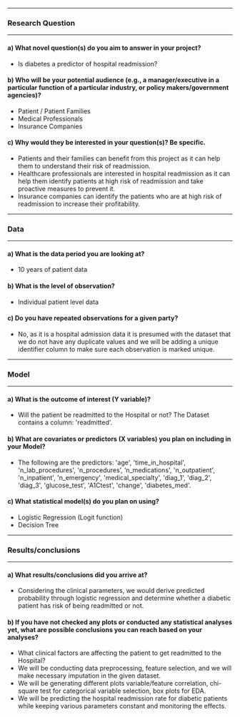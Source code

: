 --------------------------
### Research Question
---------------------------
#### a) What novel question(s) do you aim to answer in your project?
- Is diabetes a predictor of hospital readmission?

#### b) Who will be your potential audience (e.g., a manager/executive in a particular function of a particular industry, or policy makers/government agencies)?
- Patient / Patient Families
- Medical Professionals
- Insurance Companies
  
#### c) Why would they be interested in your question(s)? Be specific.
- Patients and their families can benefit from this project as it can help them to understand their risk of readmission.
- Healthcare professionals are interested in hospital readmission as it can help them identify patients at high risk of readmission and take proactive measures to prevent it.
- Insurance companies can identify the patients who are at high risk of readmission to increase their profitability.
--------------------------
### Data
---------------------------
#### a) What is the data period you are looking at?
- 10 years of patient data

#### b) What is the level of observation?
- Individual patient level data

#### c) Do you have repeated observations for a given party?
- No, as it is a hospital admission data it is presumed with the dataset that we do not have any duplicate values and we will be adding a unique identifier column to make sure each observation is marked unique.
--------------------------
### Model
--------------------------
#### a) What is the outcome of interest (Y variable)?
- Will the patient be readmitted to the Hospital or not? The Dataset contains a column: 'readmitted'.

#### b) What are covariates or predictors (X variables) you plan on including in your Model?
- The following are the predictors: 
'age', 'time_in_hospital', 'n_lab_procedures', 'n_procedures’, ‘n_medications', 'n_outpatient', 'n_inpatient', 'n_emergency', 'medical_specialty', 'diag_1', 'diag_2', 'diag_3', 'glucose_test', 'A1Ctest', 'change', 'diabetes_med'.

#### c) What statistical model(s) do you plan on using?
- Logistic Regression (Logit function)
- Decision Tree
-----------------------------
### Results/conclusions
------------------------------
#### a) What results/conclusions did you arrive at?
- Considering the clinical parameters, we would derive predicted probability through logistic regression and determine whether a diabetic patient has risk of being readmitted or not.

#### b) If you have not checked any plots or conducted any statistical analyses yet, what are possible conclusions you can reach based on your analyses?
- What clinical factors are affecting the patient to get readmitted to the Hospital?
- We will be conducting data preprocessing, feature selection, and we will make necessary imputation in the given dataset.
- We will be generating different plots variable/feature correlation, chi-square test for categorical variable selection, box plots for EDA.
- We will be predicting the hospital readmission rate for diabetic patients while keeping various parameters constant and monitoring the effects.
